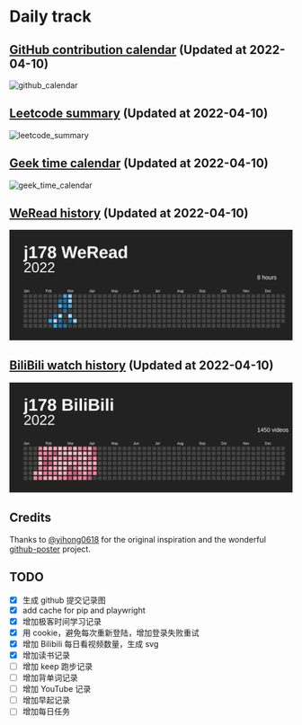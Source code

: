 # Daily track

## [GitHub contribution calendar](https://github.com/j178) (Updated at 2022-04-10)
![github_calendar](https://s2.loli.net/2022/04/10/t8gArlWs3mFeJ5D.png)

## [Leetcode summary](https://leetcode-cn.com/u/j178) (Updated at 2022-04-10)
![leetcode_summary](https://s2.loli.net/2022/04/10/fEoROuAjwLBiC3P.png)

## [Geek time calendar](https://time.geekbang.org/) (Updated at 2022-04-10)
![geek_time_calendar](https://s2.loli.net/2022/04/10/3TkMOuL2VadJ6lF.png)

## [WeRead history](https://weread.qq.com) (Updated at 2022-04-10)
![weread_history](./data/weread_history.svg)

## [BiliBili watch history](https://bilibili.com) (Updated at 2022-04-10)
![bilibili_history](./data/bilibili_history.svg)


## Credits
Thanks to [@yihong0618](https://github.com/yihong0618) for the original inspiration and the wonderful [github-poster](https://github.com/yihong0618/GitHubPoster) project.


## TODO
- [x] 生成 github 提交记录图
- [x] add cache for pip and playwright
- [x] 增加极客时间学习记录
- [x] 用 cookie，避免每次重新登陆，增加登录失败重试
- [x] 增加 Bilibili 每日看视频数量，生成 svg
- [x] 增加读书记录
- [ ] 增加 keep 跑步记录
- [ ] 增加背单词记录
- [ ] 增加 YouTube 记录
- [ ] 增加早起记录
- [ ] 增加每日任务
